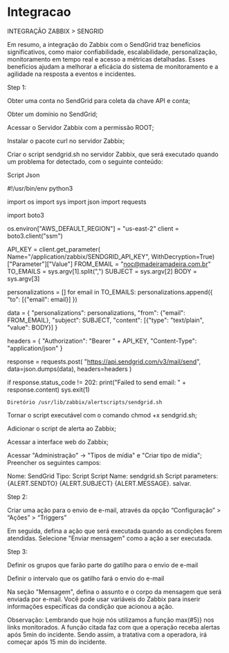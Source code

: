 # Integracao

INTEGRAÇÃO ZABBIX > SENGRID

Em resumo, a integração do Zabbix com o SendGrid traz benefícios significativos, como maior confiabilidade, escalabilidade, personalização, monitoramento em tempo real e acesso a métricas detalhadas. Esses benefícios ajudam a melhorar a eficácia do sistema de monitoramento e a agilidade na resposta a eventos e incidentes.


Step 1:

Obter uma conta no SendGrid para coleta da chave API e conta;

Obter um domínio no SendGrid;

Acessar o Servidor Zabbix com a permissão ROOT;

Instalar o pacote curl no servidor Zabbix;

Criar o script sendgrid.sh no servidor Zabbix, que será executado quando um problema for detectado, com o seguinte conteúdo:

 
Script Json 

#!/usr/bin/env python3

import os
import sys
import json
import requests

import boto3

os.environ["AWS_DEFAULT_REGION"] = "us-east-2"
client = boto3.client("ssm")

API_KEY = client.get_parameter( Name="/application/zabbix/SENDGRID_API_KEY", WithDecryption=True)["Parameter"]["Value"]
FROM_EMAIL = "noc@madeiramadeira.com.br"
TO_EMAILS = sys.argv[1].split(",")
SUBJECT = sys.argv[2]
BODY = sys.argv[3]

personalizations = []
for email in TO_EMAILS:
    personalizations.append({
        "to": [{"email": email}]
    })

data = {
    "personalizations": personalizations,
    "from": {"email": FROM_EMAIL},
    "subject": SUBJECT,
    "content": [{"type": "text/plain", "value": BODY}]
}

headers = {
    "Authorization": "Bearer " + API_KEY,
    "Content-Type": "application/json"
}

response = requests.post(
    "https://api.sendgrid.com/v3/mail/send",
    data=json.dumps(data),
    headers=headers
)

if response.status_code != 202:
    print("Failed to send email: " + response.content)
    sys.exit(1)

    Diretório /usr/lib/zabbix/alertscripts/sendgrid.sh

Tornar o script executável com o comando chmod +x sendgrid.sh;

Adicionar o script de alerta ao Zabbix;

Acessar a interface web do Zabbix;

Acessar "Administração" -> "Tipos de mídia" e "Criar tipo de mídia"; Preencher os seguintes campos:

Nome: SendGrid Tipo: Script Script Name: sendgrid.sh Script parameters: {ALERT.SENDTO} {ALERT.SUBJECT} {ALERT.MESSAGE}. 
salvar.


Step 2:

Criar uma ação para o envio de e-mail, através da opção “Configuração” > “Ações” > “Triggers”

Em seguida, defina a ação que será executada quando as condições forem atendidas. Selecione "Enviar mensagem" como a ação a ser executada.


Step 3:

 
Definir os grupos que farão parte do gatilho para o envio de e-mail

Definir o intervalo que os gatilho fará o envio do e-mail

Na seção "Mensagem", defina o assunto e o corpo da mensagem que será enviada por e-mail. Você pode usar variáveis do Zabbix para inserir informações específicas da condição que acionou a ação.

Observação: Lembrando que hoje nós utilizamos a função max(#5)} nos links monitorados. A função citada faz com que a operação receba alertas após 5min do incidente. Sendo assim, a tratativa com a operadora, irá começar após 15 min do incidente.
